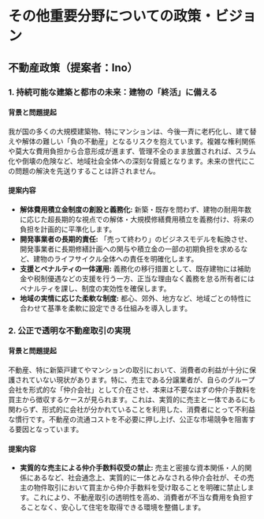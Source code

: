 # その他重要分野についての政策・ビジョン

## 不動産政策（提案者：Ino）

### 1. 持続可能な建築と都市の未来：建物の「終活」に備える

#### 背景と問題提起
我が国の多くの大規模建築物、特にマンションは、今後一斉に老朽化し、建て替えや解体の難しい「負の不動産」となるリスクを抱えています。複雑な権利関係や莫大な費用負担から合意形成が進まず、管理不全のまま放置されれば、スラム化や倒壊の危険など、地域社会全体への深刻な脅威となります。未来の世代にこの問題の解決を先送りすることは許されません。

#### 提案内容
*   **解体費用積立金制度の創設と義務化:** 新築・既存を問わず、建物の耐用年数に応じた超長期的な視点での解体・大規模修繕費用積立を義務付け、将来の負担を計画的に平準化します。
*   **開発事業者の長期的責任:** 「売って終わり」のビジネスモデルを転換させ、開発事業者に長期修繕計画への関与や積立金の一部の初期負担を求めるなど、建物のライフサイクル全体への責任を明確化します。
*   **支援とペナルティの一体運用:** 義務化の移行措置として、既存建物には補助金や税制優遇などの支援を行う一方、正当な理由なく義務を怠る所有者にはペナルティを課し、制度の実効性を確保します。
*   **地域の実情に応じた柔軟な制度:** 都心、郊外、地方など、地域ごとの特性に合わせて基準を柔軟に設定できる仕組みを導入します。

### 2. 公正で透明な不動産取引の実現

#### 背景と問題提起
不動産、特に新築戸建てやマンションの取引において、消費者の利益が十分に保護されていない現状があります。特に、売主である分譲業者が、自らのグループ会社を形式的な「仲介会社」として介在させ、本来は不要なはずの仲介手数料を買主から徴収するケースが見られます。これは、実質的に売主と一体であるにも関わらず、形式的に会社が分かれていることを利用した、消費者にとって不利益な慣行です。不動産の流通コストを不必要に押し上げ、公正な市場競争を阻害する要因となっています。

#### 提案内容
*   **実質的な売主による仲介手数料収受の禁止:** 売主と密接な資本関係・人的関係にあるなど、社会通念上、実質的に一体とみなされる仲介会社が、その売主の物件取引において買主から仲介手数料を受け取ることを明確に禁止します。これにより、不動産取引の透明性を高め、消費者が不当な費用を負担することなく、安心して住宅を取得できる環境を整備します。